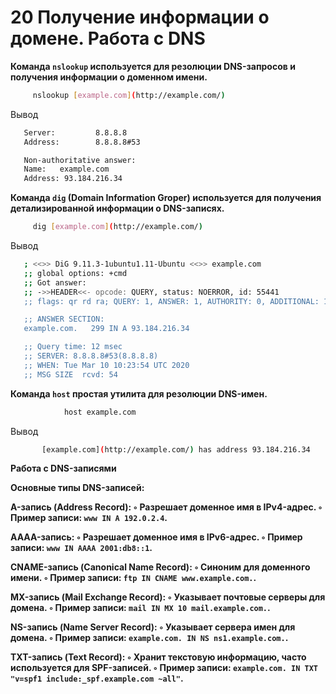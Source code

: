 # 20 Получение информации о домене. Работа с DNS

**Команда `nslookup` используется для резолюции DNS-запросов и получения информации о доменном имени.**

```bash
     nslookup [example.com](http://example.com/)
```

Вывод

```bash
   Server:         8.8.8.8
   Address:        8.8.8.8#53

   Non-authoritative answer:
   Name:   example.com
   Address: 93.184.216.34
```

**Команда `dig` (Domain Information Groper) используется для получения детализированной информации о DNS-записях.**

```bash
     dig [example.com](http://example.com/)
```

Вывод

```bash
   ; <<>> DiG 9.11.3-1ubuntu1.11-Ubuntu <<>> example.com
   ;; global options: +cmd
   ;; Got answer:
   ;; ->>HEADER<<- opcode: QUERY, status: NOERROR, id: 55441
   ;; flags: qr rd ra; QUERY: 1, ANSWER: 1, AUTHORITY: 0, ADDITIONAL: 1

   ;; ANSWER SECTION:
   example.com.   299 IN A 93.184.216.34

   ;; Query time: 12 msec
   ;; SERVER: 8.8.8.8#53(8.8.8.8)
   ;; WHEN: Tue Mar 10 10:23:54 UTC 2020
   ;; MSG SIZE  rcvd: 54
```

**Команда `host` простая утилита для резолюции DNS-имен.**

```bash
            host example.com
```

Вывод

```bash
       [example.com](http://example.com/) has address 93.184.216.34
```

**Работа с DNS-записями**

**Основные типы DNS-записей:**

**A-запись (Address Record):
    ◦ Разрешает доменное имя в IPv4-адрес.
    ◦ Пример записи: `www IN A 192.0.2.4`.**

**AAAA-запись:
    ◦ Разрешает доменное имя в IPv6-адрес.
    ◦ Пример записи: `www IN AAAA 2001:db8::1`.**

**CNAME-запись (Canonical Name Record):
    ◦ Синоним для доменного имени.
    ◦ Пример записи: `ftp IN CNAME www.example.com.`.**

**MX-запись (Mail Exchange Record):
    ◦ Указывает почтовые серверы для домена.
    ◦ Пример записи: `mail IN MX 10 mail.example.com.`.**

**NS-запись (Name Server Record):
    ◦ Указывает сервера имен для домена.
    ◦ Пример записи: `example.com. IN NS ns1.example.com.`.**

**TXT-запись (Text Record):
    ◦ Хранит текстовую информацию, часто используется для SPF-записей.
    ◦ Пример записи: `example.com. IN TXT "v=spf1 include:_spf.example.com ~all"`.**